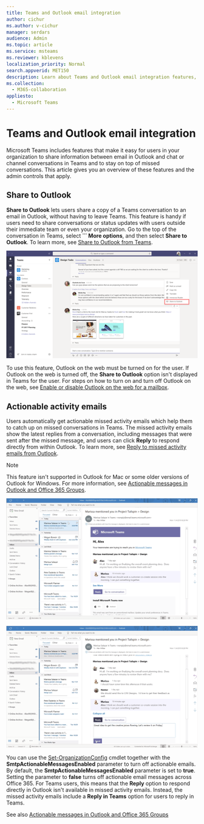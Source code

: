 ```yaml
---
title: Teams and Outlook email integration
author: cichur
ms.author: v-cichur
manager: serdars
audience: Admin
ms.topic: article
ms.service: msteams
ms.reviewer: kblevens
localization_priority: Normal
search.appverid: MET150
description: Learn about Teams and Outlook email integration features, including features that let users share information between email in Outlook and chat or channel conversations in Teams.  
ms.collection: 
  - M365-collaboration
appliesto:
  - Microsoft Teams
---
```


# Teams and Outlook email integration

Microsoft Teams includes features that make it easy for users in your organization to share information between email in Outlook and chat or channel conversations in Teams and to stay on top of missed conversations. This article gives you an overview of these features and the admin controls that apply.

## Share to Outlook

**Share to Outlook** lets users share a copy of a Teams conversation to an email in Outlook, without having to leave Teams. This feature is handy if users need to share conversations or status updates with users outside their immediate team or even your organization. Go to the top of the conversation in Teams, select **˙˙˙ More options**, and then select **Share to Outlook**.  To learn more, see [Share to Outlook from Teams](https://support.office.com/article/share-to-outlook-from-teams-f9dabbe9-9e9b-4e35-99dd-2eeeb67c4f6d).

![Screenshot showing the Share to Outlook feature in Teams](media/share-to-outlook.png)

To use this feature, Outlook on the web must be turned on for the user. If Outlook on the web is turned off, the **Share to Outlook** option isn't displayed in Teams for the user. For steps on how to turn on and turn off Outlook on the web, see [Enable or disable Outlook on the web for a mailbox](/exchange/recipients-in-exchange-online/manage-user-mailboxes/enable-or-disable-outlook-web-app).

## Actionable activity emails

Users automatically get actionable missed activity emails which help them to catch up on missed conversations in Teams. The missed activity emails show the latest replies from a conversation, including messages that were sent after the missed message, and users can click **Reply** to respond directly from within Outlook. To learn more, see [Reply to missed activity emails from Outlook](https://support.office.com/article/reply-to-missed-activity-emails-from-outlook-bc0cf587-db26-4946-aac7-8eebd84f1381). 

> [!NOTE]
> This feature isn't supported in Outlook for Mac or some older versions of Outlook for Windows. For more information, see [Actionable messages in Outlook and Office 365 Groups](/outlook/actionable-messages/).

![Screenshot showing a missed activity email](media/missed-activity-email.png)

![Screenshot showing how to reply to a missed activity email](media/missed-activity-email-reply.png)

You can use the [Set-OrganizationConfig](/powershell/module/exchange/organization/set-organizationconfig) cmdlet together with the **SmtpActionableMessagesEnabled** parameter to turn off actionable emails. By default, the **SmtpActionableMessagesEnabled** parameter is set to **true**. Setting the parameter to **false** turns off actionable email messages across Office 365. For Teams users, this means that the **Reply** option to respond directly in Outlook isn't available in missed activity emails. Instead, the missed activity emails include a **Reply in Teams** option for users to reply in Teams.

See also [Actionable messages in Outlook and Office 365 Groups](https://docs.microsoft.com/outlook/actionable-messages/)
